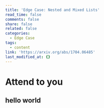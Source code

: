 ```yaml
---
title: 'Edge Case: Nested and Mixed Lists'
read_time: false
comments: false
share: false
related: false
categories:
  - Edge Case
tags:
  - content
link: 'https://arxiv.org/abs/1704.06485'
last_modified_at: {}
---
```


# Attend to you

## hello world
